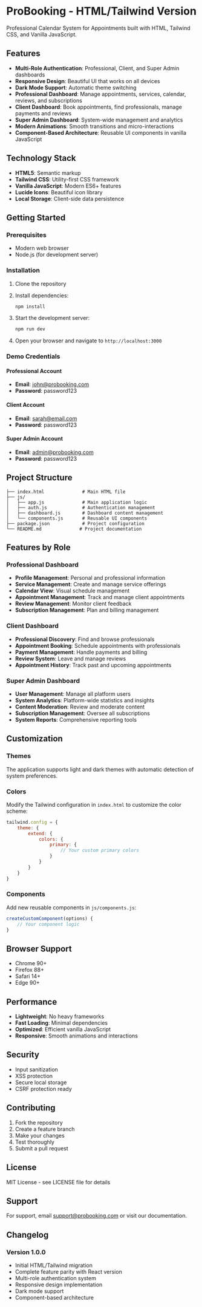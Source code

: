 # ProBooking - HTML/Tailwind Version

Professional Calendar System for Appointments built with HTML, Tailwind CSS, and Vanilla JavaScript.

## Features

- **Multi-Role Authentication**: Professional, Client, and Super Admin dashboards
- **Responsive Design**: Beautiful UI that works on all devices
- **Dark Mode Support**: Automatic theme switching
- **Professional Dashboard**: Manage appointments, services, calendar, reviews, and subscriptions
- **Client Dashboard**: Book appointments, find professionals, manage payments and reviews
- **Super Admin Dashboard**: System-wide management and analytics
- **Modern Animations**: Smooth transitions and micro-interactions
- **Component-Based Architecture**: Reusable UI components in vanilla JavaScript

## Technology Stack

- **HTML5**: Semantic markup
- **Tailwind CSS**: Utility-first CSS framework
- **Vanilla JavaScript**: Modern ES6+ features
- **Lucide Icons**: Beautiful icon library
- **Local Storage**: Client-side data persistence

## Getting Started

### Prerequisites

- Modern web browser
- Node.js (for development server)

### Installation

1. Clone the repository
2. Install dependencies:
   ```bash
   npm install
   ```

3. Start the development server:
   ```bash
   npm run dev
   ```

4. Open your browser and navigate to `http://localhost:3000`

### Demo Credentials

#### Professional Account
- **Email**: john@probooking.com
- **Password**: password123

#### Client Account
- **Email**: sarah@email.com
- **Password**: password123

#### Super Admin Account
- **Email**: admin@probooking.com
- **Password**: password123

## Project Structure

```
├── index.html              # Main HTML file
├── js/
│   ├── app.js              # Main application logic
│   ├── auth.js             # Authentication management
│   ├── dashboard.js        # Dashboard content management
│   └── components.js       # Reusable UI components
├── package.json            # Project configuration
└── README.md              # Project documentation
```

## Features by Role

### Professional Dashboard
- **Profile Management**: Personal and professional information
- **Service Management**: Create and manage service offerings
- **Calendar View**: Visual schedule management
- **Appointment Management**: Track and manage client appointments
- **Review Management**: Monitor client feedback
- **Subscription Management**: Plan and billing management

### Client Dashboard
- **Professional Discovery**: Find and browse professionals
- **Appointment Booking**: Schedule appointments with professionals
- **Payment Management**: Handle payments and billing
- **Review System**: Leave and manage reviews
- **Appointment History**: Track past and upcoming appointments

### Super Admin Dashboard
- **User Management**: Manage all platform users
- **System Analytics**: Platform-wide statistics and insights
- **Content Moderation**: Review and moderate content
- **Subscription Management**: Oversee all subscriptions
- **System Reports**: Comprehensive reporting tools

## Customization

### Themes
The application supports light and dark themes with automatic detection of system preferences.

### Colors
Modify the Tailwind configuration in `index.html` to customize the color scheme:

```javascript
tailwind.config = {
    theme: {
        extend: {
            colors: {
                primary: {
                    // Your custom primary colors
                }
            }
        }
    }
}
```

### Components
Add new reusable components in `js/components.js`:

```javascript
createCustomComponent(options) {
    // Your component logic
}
```

## Browser Support

- Chrome 90+
- Firefox 88+
- Safari 14+
- Edge 90+

## Performance

- **Lightweight**: No heavy frameworks
- **Fast Loading**: Minimal dependencies
- **Optimized**: Efficient vanilla JavaScript
- **Responsive**: Smooth animations and interactions

## Security

- Input sanitization
- XSS protection
- Secure local storage
- CSRF protection ready

## Contributing

1. Fork the repository
2. Create a feature branch
3. Make your changes
4. Test thoroughly
5. Submit a pull request

## License

MIT License - see LICENSE file for details

## Support

For support, email support@probooking.com or visit our documentation.

## Changelog

### Version 1.0.0
- Initial HTML/Tailwind migration
- Complete feature parity with React version
- Multi-role authentication system
- Responsive design implementation
- Dark mode support
- Component-based architecture